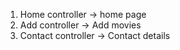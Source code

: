 1. Home controller -> home page
2. Add controller -> Add movies
3. Contact controller -> Contact details 